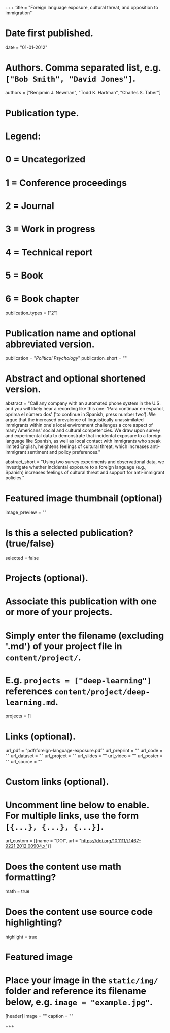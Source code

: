 +++
title = "Foreign language exposure, cultural threat, and opposition to immigration"

# Date first published.
date = "01-01-2012"

# Authors. Comma separated list, e.g. `["Bob Smith", "David Jones"]`.
authors = ["Benjamin J. Newman", "Todd K. Hartman", "Charles S. Taber"]

# Publication type.
# Legend:
# 0 = Uncategorized
# 1 = Conference proceedings
# 2 = Journal
# 3 = Work in progress
# 4 = Technical report
# 5 = Book
# 6 = Book chapter
publication_types = ["2"]

# Publication name and optional abbreviated version.
publication = "*Political Psychology*"
publication_short = ""

# Abstract and optional shortened version.
abstract = "Call any company with an automated phone system in the U.S. and you will likely hear a recording like this one: 'Para continuar en español, oprima el número dos' ('to continue in Spanish, press number two'). We argue that the increased prevalence of linguistically unassimilated immigrants within one's local environment challenges a core aspect of many Americans' social and cultural competencies. We draw upon survey and experimental data to demonstrate that incidental exposure to a foreign language like Spanish, as well as local contact with immigrants who speak limited English, heightens feelings of cultural threat, which increases anti-immigrant sentiment and policy preferences."

abstract_short = "Using two survey experiments and observational data, we investigate whether incidental exposure to a foreign language (e.g., Spanish) increases feelings of cultural threat and support for anti-immigrant policies."

# Featured image thumbnail (optional)
image_preview = ""

# Is this a selected publication? (true/false)
selected = false

# Projects (optional).
#   Associate this publication with one or more of your projects.
#   Simply enter the filename (excluding '.md') of your project file in `content/project/`.
#   E.g. `projects = ["deep-learning"]` references `content/project/deep-learning.md`.
projects = []

# Links (optional).
url_pdf = "pdf/foreign-language-exposure.pdf"
url_preprint = ""
url_code = ""
url_dataset = ""
url_project = ""
url_slides = ""
url_video = ""
url_poster = ""
url_source = ""

# Custom links (optional).
#   Uncomment line below to enable. For multiple links, use the form `[{...}, {...}, {...}]`.
url_custom = [{name = "DOI", url = "https://doi.org/10.1111/j.1467-9221.2012.00904.x"}]

# Does the content use math formatting?
math = true

# Does the content use source code highlighting?
highlight = true

# Featured image
# Place your image in the `static/img/` folder and reference its filename below, e.g. `image = "example.jpg"`.
[header]
image = ""
caption = ""

+++
